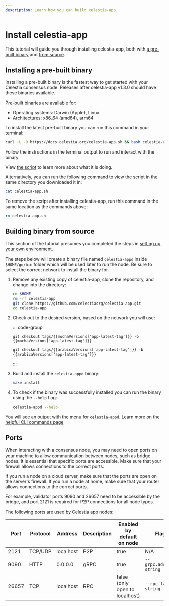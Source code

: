 ```yaml
---
description: Learn how you can build celestia-app.
---
```


# Install celestia-app

<!-- markdownlint-disable MD033 -->
<!-- markdownlint-disable MD013 -->
<script setup>
import constants from '/.vitepress/constants/constants.js'
import arabicaVersions from '/.vitepress/constants/arabica_versions.js'
import mochaVersions from '/.vitepress/constants/mocha_versions.js'
import coffeeVersions from '/.vitepress/constants/coffee_versions.js'
</script>

This tutorial will guide you through installing celestia-app, both with
[a pre-built binary](#installing-a-pre-built-binary) and
[from source](#building-binary-from-source).

## Installing a pre-built binary

Installing a pre-built binary is the fastest way to get started with your
Celestia consensus node. Releases after celestia-app v1.3.0 should have these binaries available.

Pre-built binaries are available for:

- Operating systems: Darwin (Apple), Linux
- Architectures: x86_64 (amd64), arm64

To install the latest pre-built binary you can run this command in your
terminal:

```bash
curl -L -O https://docs.celestia.org/celestia-app.sh && bash celestia-app.sh
```

Follow the instructions in the terminal output to run and interact
with the binary.

View [the script](https://github.com/celestiaorg/docs/tree/main/public/celestia-app.sh)
to learn more about what it is doing.

Alternatively, you can run the following command to view the script in the same
directory you downloaded it in:

```bash
cat celestia-app.sh
```

To remove the script after installing celestia-app, run this command in the same
location as the commands above:

```bash
rm celestia-app.sh
```

## Building binary from source

This section of the tutorial presumes you completed the steps in
[setting up your own environment](./environment.md).

The steps below will create a binary file named `celestia-appd`
inside `$HOME/go/bin` folder which will be used later to run the node.
Be sure to select the correct network to install the binary for.

1. Remove any existing copy of celestia-app, clone the repository,
   and change into the directory:

   ```bash
   cd $HOME
   rm -rf celestia-app
   git clone https://github.com/celestiaorg/celestia-app.git
   cd celestia-app
   ```

2. Check out to the desired version, based on the network you will use:

   ::: code-group

   ```bash-vue [Mocha]
   git checkout tags/{{mochaVersions['app-latest-tag']}} -b {{mochaVersions['app-latest-tag']}}
   ```

   ```bash-vue [Arabica]
   git checkout tags/{{arabicaVersions['app-latest-tag']}} -b {{arabicaVersions['app-latest-tag']}}
   ```

   :::

3. Build and install the `celestia-appd` binary:

   ```bash
   make install
   ```

4. To check if the binary was successfully installed you can run the binary
   using the `--help` flag:

   ```sh
   celestia-appd --help
   ```

You will see an output with the menu for `celestia-appd`. Learn more
on the [helpful CLI commands page](./celestia-app-commands.md)

## Ports

When interacting with a consensus node,
you may need to open ports on your machine to allow
communication between nodes, such as bridge nodes. It is essential that
specific ports are accessible. Make sure that your firewall allows
connections to the correct ports.

If you run a node on a cloud server, make sure that the ports are open
on the server's firewall. If you run a node at home, make sure that your
router allows connections to the correct ports.

For example, validator ports 9090
and 26657 need to be accessible by the bridge, and port 2121 is
required for P2P connections for all node types.

The following ports are used by Celestia app nodes:

| Port  | Protocol | Address   | Description | Enabled by default on node     | Flag                    |
| ----- | -------- | --------- | ----------- | ------------------------------ | ----------------------- |
| 2121  | TCP/UDP  | localhost | P2P         | true                           | N/A                     |
| 9090  | HTTP     | 0.0.0.0   | gRPC        | true                           | `--grpc.address string` |
| 26657 | TCP      | localhost | RPC         | false (only open to localhost) | `--rpc.laddr string`    |

